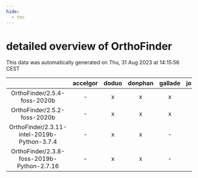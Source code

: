 ```yaml
---
hide:
  - toc
---
```


detailed overview of OrthoFinder
================================


This data was automatically generated on Thu, 31 Aug 2023 at 14:15:56 CEST  

| |accelgor|doduo|donphan|gallade|joltik|skitty|swalot|victini|
| :---: | :---: | :---: | :---: | :---: | :---: | :---: | :---: | :---: |
|OrthoFinder/2.5.4-foss-2020b|-|x|x|x|x|x|x|x|
|OrthoFinder/2.5.2-foss-2020b|-|x|x|x|x|x|x|x|
|OrthoFinder/2.3.11-intel-2019b-Python-3.7.4|-|x|x|-|x|x|-|x|
|OrthoFinder/2.3.8-foss-2019b-Python-2.7.16|-|x|x|-|x|x|-|x|
